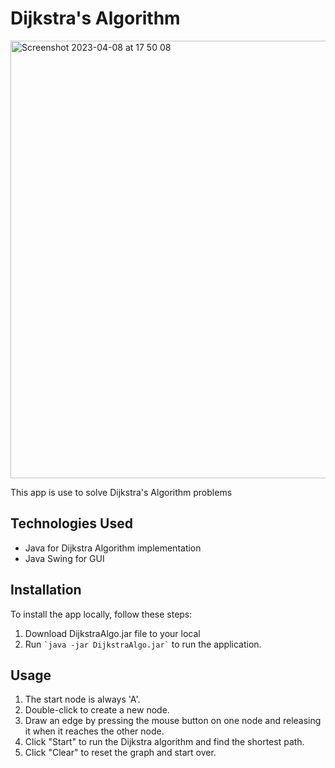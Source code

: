 <html>
<body>
  <h1>Dijkstra's Algorithm</h1>
	<img width="700" alt="Screenshot 2023-04-08 at 17 50 08" src="https://user-images.githubusercontent.com/94860261/231038062-0b52d71d-7152-4f43-bf48-9ed99137be20.png">
  <p>This app is use to solve Dijkstra's Algorithm problems</p>
  <h2>Technologies Used</h2>
  <ul>
    <li>Java for Dijkstra Algorithm implementation</li>
    <li>Java Swing for GUI</li>
  </ul>
  <h2>Installation</h2>
  <p>To install the app locally, follow these steps:</p>
  <ol>
    <li>Download DijkstraAlgo.jar file to your local</li>
    <li>Run <code>`java -jar DijkstraAlgo.jar`</code> to run the application.</li>
  </ol>
  <h2>Usage</h2>
  <ol>
    <li>The start node is always 'A'.</li>
    <li>Double-click to create a new node.</li>
    <li>Draw an edge by pressing the mouse button on one node and releasing it when it reaches the other node.</li>
    <li>Click "Start" to run the Dijkstra algorithm and find the shortest path.</li>
    <li>Click "Clear" to reset the graph and start over.</li>
  </ol>

</body>
</html>
